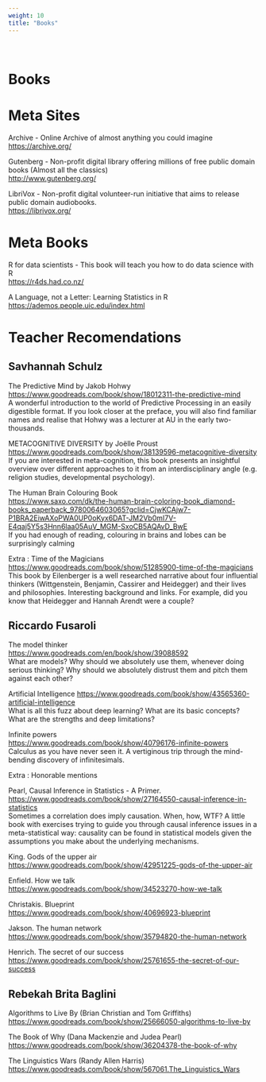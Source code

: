 ```yaml
---
weight: 10
title: "Books"
---
```

# <br> Books

# Meta Sites

Archive - Online Archive of almost anything you could imagine<br>
https://archive.org/


Gutenberg - Non-profit digital library offering millions of free public domain books (Almost all the classics)  <br>
http://www.gutenberg.org/


LibriVox - Non-profit digital volunteer-run initiative that aims to release public domain audiobooks. <br>
https://librivox.org/

# Meta Books

R for data scientists - This book will teach you how to do data science with R <br>
https://r4ds.had.co.nz/

A Language, not a Letter: Learning Statistics in R <br>
https://ademos.people.uic.edu/index.html

# Teacher Recomendations

## Savhannah Schulz

The Predictive Mind by Jakob Hohwy <br>
https://www.goodreads.com/book/show/18012311-the-predictive-mind <br>
A wonderful introduction to the world of Predictive Processing in an easily digestible format. If you look closer at the preface, you will also find familiar names and realise that Hohwy was a lecturer at AU in the early two-thousands. 

METACOGNITIVE DIVERSITY by Joëlle Proust  <br>
https://www.goodreads.com/book/show/38139596-metacognitive-diversity <br>
If you are interested in meta-cognition, this book presents an insightful overview over different approaches to it from an interdisciplinary angle (e.g. religion studies, developmental psychology). 

The Human Brain Colouring Book  <br>
https://www.saxo.com/dk/the-human-brain-coloring-book_diamond-books_paperback_9780064603065?gclid=CjwKCAjw7-P1BRA2EiwAXoPWA0UP0oKyx6DAT-JM2Vb0mI7V-E4qaj5Y5s3Hnn6laa05AuV_MGM-SxoCB5AQAvD_BwE <br>
If you had enough of reading, colouring in brains and lobes can be surprisingly calming

Extra : Time of the Magicians <br>
https://www.goodreads.com/book/show/51285900-time-of-the-magicians <br>
This book by Eilenberger is a well researched narrative about four influential thinkers (Wittgenstein, Benjamin, Cassirer and Heidegger) and their lives and philosophies. Interesting background and links. For example, did you know that Heidegger and Hannah Arendt were a couple? 

## Riccardo Fusaroli
The model thinker<br>
https://www.goodreads.com/en/book/show/39088592 <br>
What are models? Why should we absolutely use them, whenever doing serious thinking? Why should we absolutely distrust them and pitch them against each other?

Artificial Intelligence
https://www.goodreads.com/book/show/43565360-artificial-intelligence <br>
What is all this fuzz about deep learning? What are its basic concepts? What are the strengths and deep limitations? 

Infinite powers <br>
https://www.goodreads.com/book/show/40796176-infinite-powers <br>
Calculus as you have never seen it. A vertiginous trip through the mind-bending discovery of infinitesimals. <br>

Extra : Honorable mentions <br>

Pearl, Causal Inference in Statistics - A Primer. <br>
https://www.goodreads.com/book/show/27164550-causal-inference-in-statistics <br>
Sometimes a correlation does imply causation. When, how, WTF? A little book with exercises trying to guide you through causal inference issues in a meta-statistical way: causality can be found in statistical models given the assumptions you make about the underlying mechanisms.

King. Gods of the upper air <br>
https://www.goodreads.com/book/show/42951225-gods-of-the-upper-air <br>

Enfield. How we talk <br>
https://www.goodreads.com/book/show/34523270-how-we-talk <br>

Christakis. Blueprint <br>
https://www.goodreads.com/book/show/40696923-blueprint <br>

Jakson. The human network <br>
https://www.goodreads.com/book/show/35794820-the-human-network <br>

Henrich. The secret of our success <br>
https://www.goodreads.com/book/show/25761655-the-secret-of-our-success <br>


## Rebekah Brita Baglini
Algorithms to Live By (Brian Christian and Tom Griffiths) <br>
https://www.goodreads.com/book/show/25666050-algorithms-to-live-by<br>

The Book of Why (Dana Mackenzie and Judea Pearl) <br>
https://www.goodreads.com/book/show/36204378-the-book-of-why <br>

The Linguistics Wars (Randy Allen Harris) <br>
https://www.goodreads.com/book/show/567061.The_Linguistics_Wars <br>